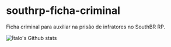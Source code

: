 # southrp-ficha-criminal
Ficha criminal para auxiliar na prisão de infratores no SouthBR RP.

![Ítalo's Github stats](https://github-readme-stats.vercel.app/api?username=italow6&show_icons=true)

